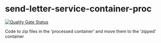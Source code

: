 # send-letter-service-container-proc

[![Quality Gate Status](https://sonarcloud.io/api/project_badges/measure?project=uk.gov.hmcts.reform%3Arpe-send-letter-service-container-proc&metric=alert_status)](https://sonarcloud.io/dashboard?id=uk.gov.hmcts.reform%3Arpe-send-letter-service-container-proc)

Code to zip files in the ‘processed container’ and move them to the ‘zipped’ container
